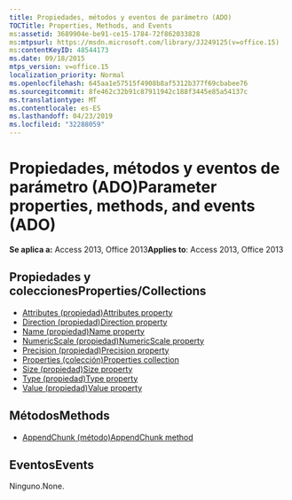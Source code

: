 ```yaml
---
title: Propiedades, métodos y eventos de parámetro (ADO)
TOCTitle: Properties, Methods, and Events
ms:assetid: 3689904e-be91-ce15-1784-72f862033828
ms:mtpsurl: https://msdn.microsoft.com/library/JJ249125(v=office.15)
ms:contentKeyID: 48544173
ms.date: 09/18/2015
mtps_version: v=office.15
localization_priority: Normal
ms.openlocfilehash: 645aa1e57515f4908b8af5312b377f69cbabee76
ms.sourcegitcommit: 8fe462c32b91c87911942c188f3445e85a54137c
ms.translationtype: MT
ms.contentlocale: es-ES
ms.lasthandoff: 04/23/2019
ms.locfileid: "32288059"
---
```

# <a name="parameter-properties-methods-and-events-ado"></a><span data-ttu-id="1dadd-102">Propiedades, métodos y eventos de parámetro (ADO)</span><span class="sxs-lookup"><span data-stu-id="1dadd-102">Parameter properties, methods, and events (ADO)</span></span>

<span data-ttu-id="1dadd-103">**Se aplica a:** Access 2013, Office 2013</span><span class="sxs-lookup"><span data-stu-id="1dadd-103">**Applies to**: Access 2013, Office 2013</span></span>

## <a name="propertiescollections"></a><span data-ttu-id="1dadd-104">Propiedades y colecciones</span><span class="sxs-lookup"><span data-stu-id="1dadd-104">Properties/Collections</span></span>

- [<span data-ttu-id="1dadd-105">Attributes (propiedad)</span><span class="sxs-lookup"><span data-stu-id="1dadd-105">Attributes property</span></span>](attributes-property-ado.md)
- [<span data-ttu-id="1dadd-106">Direction (propiedad)</span><span class="sxs-lookup"><span data-stu-id="1dadd-106">Direction property</span></span>](direction-property-ado.md)
- [<span data-ttu-id="1dadd-107">Name (propiedad)</span><span class="sxs-lookup"><span data-stu-id="1dadd-107">Name property</span></span>](name-property-ado.md)
- [<span data-ttu-id="1dadd-108">NumericScale (propiedad)</span><span class="sxs-lookup"><span data-stu-id="1dadd-108">NumericScale property</span></span>](numericscale-property-ado.md)
- [<span data-ttu-id="1dadd-109">Precision (propiedad)</span><span class="sxs-lookup"><span data-stu-id="1dadd-109">Precision property</span></span>](precision-property-ado.md)
- [<span data-ttu-id="1dadd-110">Properties (colección)</span><span class="sxs-lookup"><span data-stu-id="1dadd-110">Properties collection</span></span>](properties-collection-ado.md)
- [<span data-ttu-id="1dadd-111">Size (propiedad)</span><span class="sxs-lookup"><span data-stu-id="1dadd-111">Size property</span></span>](size-property-ado.md)
- [<span data-ttu-id="1dadd-112">Type (propiedad)</span><span class="sxs-lookup"><span data-stu-id="1dadd-112">Type property</span></span>](type-property-ado.md)
- [<span data-ttu-id="1dadd-113">Value (propiedad)</span><span class="sxs-lookup"><span data-stu-id="1dadd-113">Value property</span></span>](value-property-ado.md)


## <a name="methods"></a><span data-ttu-id="1dadd-114">Métodos</span><span class="sxs-lookup"><span data-stu-id="1dadd-114">Methods</span></span>

- [<span data-ttu-id="1dadd-115">AppendChunk (método)</span><span class="sxs-lookup"><span data-stu-id="1dadd-115">AppendChunk method</span></span>](appendchunk-method-ado.md)

## <a name="events"></a><span data-ttu-id="1dadd-116">Eventos</span><span class="sxs-lookup"><span data-stu-id="1dadd-116">Events</span></span>

<span data-ttu-id="1dadd-117">Ninguno.</span><span class="sxs-lookup"><span data-stu-id="1dadd-117">None.</span></span>

